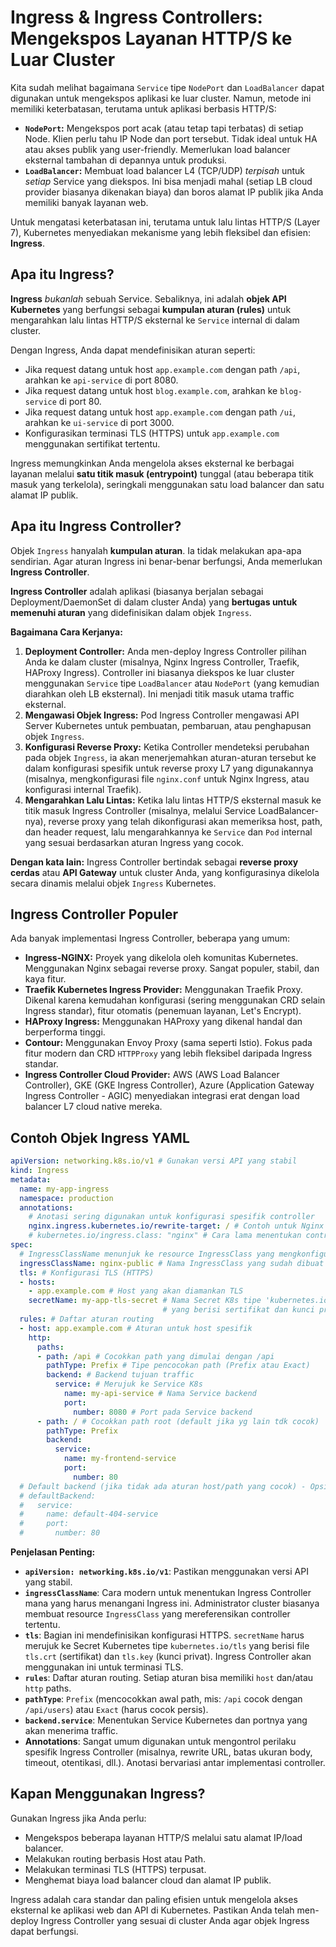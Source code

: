 # Ingress & Ingress Controllers: Mengekspos Layanan HTTP/S ke Luar Cluster

Kita sudah melihat bagaimana `Service` tipe `NodePort` dan `LoadBalancer` dapat digunakan untuk mengekspos aplikasi ke luar cluster. Namun, metode ini memiliki keterbatasan, terutama untuk aplikasi berbasis HTTP/S:

*   **`NodePort`:** Mengekspos port acak (atau tetap tapi terbatas) di setiap Node. Klien perlu tahu IP Node dan port tersebut. Tidak ideal untuk HA atau akses publik yang user-friendly. Memerlukan load balancer eksternal tambahan di depannya untuk produksi.
*   **`LoadBalancer`:** Membuat load balancer L4 (TCP/UDP) *terpisah* untuk *setiap* Service yang diekspos. Ini bisa menjadi mahal (setiap LB cloud provider biasanya dikenakan biaya) dan boros alamat IP publik jika Anda memiliki banyak layanan web.

Untuk mengatasi keterbatasan ini, terutama untuk lalu lintas HTTP/S (Layer 7), Kubernetes menyediakan mekanisme yang lebih fleksibel dan efisien: **Ingress**.

## Apa itu Ingress?

**Ingress** *bukanlah* sebuah Service. Sebaliknya, ini adalah **objek API Kubernetes** yang berfungsi sebagai **kumpulan aturan (rules)** untuk mengarahkan lalu lintas HTTP/S eksternal ke `Service` internal di dalam cluster.

Dengan Ingress, Anda dapat mendefinisikan aturan seperti:

*   Jika request datang untuk host `app.example.com` dengan path `/api`, arahkan ke `api-service` di port 8080.
*   Jika request datang untuk host `blog.example.com`, arahkan ke `blog-service` di port 80.
*   Jika request datang untuk host `app.example.com` dengan path `/ui`, arahkan ke `ui-service` di port 3000.
*   Konfigurasikan terminasi TLS (HTTPS) untuk `app.example.com` menggunakan sertifikat tertentu.

Ingress memungkinkan Anda mengelola akses eksternal ke berbagai layanan melalui **satu titik masuk (entrypoint)** tunggal (atau beberapa titik masuk yang terkelola), seringkali menggunakan satu load balancer dan satu alamat IP publik.

## Apa itu Ingress Controller?

Objek `Ingress` hanyalah **kumpulan aturan**. Ia tidak melakukan apa-apa sendirian. Agar aturan Ingress ini benar-benar berfungsi, Anda memerlukan **Ingress Controller**.

**Ingress Controller** adalah aplikasi (biasanya berjalan sebagai Deployment/DaemonSet di dalam cluster Anda) yang **bertugas untuk memenuhi aturan** yang didefinisikan dalam objek `Ingress`.

**Bagaimana Cara Kerjanya:**

1.  **Deployment Controller:** Anda men-deploy Ingress Controller pilihan Anda ke dalam cluster (misalnya, Nginx Ingress Controller, Traefik, HAProxy Ingress). Controller ini biasanya diekspos ke luar cluster menggunakan `Service` tipe `LoadBalancer` atau `NodePort` (yang kemudian diarahkan oleh LB eksternal). Ini menjadi titik masuk utama traffic eksternal.
2.  **Mengawasi Objek Ingress:** Pod Ingress Controller mengawasi API Server Kubernetes untuk pembuatan, pembaruan, atau penghapusan objek `Ingress`.
3.  **Konfigurasi Reverse Proxy:** Ketika Controller mendeteksi perubahan pada objek `Ingress`, ia akan menerjemahkan aturan-aturan tersebut ke dalam konfigurasi spesifik untuk reverse proxy L7 yang digunakannya (misalnya, mengkonfigurasi file `nginx.conf` untuk Nginx Ingress, atau konfigurasi internal Traefik).
4.  **Mengarahkan Lalu Lintas:** Ketika lalu lintas HTTP/S eksternal masuk ke titik masuk Ingress Controller (misalnya, melalui Service LoadBalancer-nya), reverse proxy yang telah dikonfigurasi akan memeriksa host, path, dan header request, lalu mengarahkannya ke `Service` dan `Pod` internal yang sesuai berdasarkan aturan Ingress yang cocok.

**Dengan kata lain:** Ingress Controller bertindak sebagai **reverse proxy cerdas** atau **API Gateway** untuk cluster Anda, yang konfigurasinya dikelola secara dinamis melalui objek `Ingress` Kubernetes.

## Ingress Controller Populer

Ada banyak implementasi Ingress Controller, beberapa yang umum:

*   **Ingress-NGINX:** Proyek yang dikelola oleh komunitas Kubernetes. Menggunakan Nginx sebagai reverse proxy. Sangat populer, stabil, dan kaya fitur.
*   **Traefik Kubernetes Ingress Provider:** Menggunakan Traefik Proxy. Dikenal karena kemudahan konfigurasi (sering menggunakan CRD selain Ingress standar), fitur otomatis (penemuan layanan, Let's Encrypt).
*   **HAProxy Ingress:** Menggunakan HAProxy yang dikenal handal dan berperforma tinggi.
*   **Contour:** Menggunakan Envoy Proxy (sama seperti Istio). Fokus pada fitur modern dan CRD `HTTPProxy` yang lebih fleksibel daripada Ingress standar.
*   **Ingress Controller Cloud Provider:** AWS (AWS Load Balancer Controller), GKE (GKE Ingress Controller), Azure (Application Gateway Ingress Controller - AGIC) menyediakan integrasi erat dengan load balancer L7 cloud native mereka.

## Contoh Objek Ingress YAML

```yaml
apiVersion: networking.k8s.io/v1 # Gunakan versi API yang stabil
kind: Ingress
metadata:
  name: my-app-ingress
  namespace: production
  annotations:
    # Anotasi sering digunakan untuk konfigurasi spesifik controller
    nginx.ingress.kubernetes.io/rewrite-target: / # Contoh untuk Nginx Ingress
    # kubernetes.io/ingress.class: "nginx" # Cara lama menentukan controller, sekarang pakai IngressClass
spec:
  # IngressClassName menunjuk ke resource IngressClass yang mengkonfigurasi controller mana yg digunakan
  ingressClassName: nginx-public # Nama IngressClass yang sudah dibuat admin
  tls: # Konfigurasi TLS (HTTPS)
  - hosts:
    - app.example.com # Host yang akan diamankan TLS
    secretName: my-app-tls-secret # Nama Secret K8s tipe 'kubernetes.io/tls'
                                  # yang berisi sertifikat dan kunci privat
  rules: # Daftar aturan routing
  - host: app.example.com # Aturan untuk host spesifik
    http:
      paths:
      - path: /api # Cocokkan path yang dimulai dengan /api
        pathType: Prefix # Tipe pencocokan path (Prefix atau Exact)
        backend: # Backend tujuan traffic
          service: # Merujuk ke Service K8s
            name: my-api-service # Nama Service backend
            port:
              number: 8080 # Port pada Service backend
      - path: / # Cocokkan path root (default jika yg lain tdk cocok)
        pathType: Prefix
        backend:
          service:
            name: my-frontend-service
            port:
              number: 80
  # Default backend (jika tidak ada aturan host/path yang cocok) - Opsional
  # defaultBackend:
  #   service:
  #     name: default-404-service
  #     port:
  #       number: 80
```

**Penjelasan Penting:**

*   **`apiVersion: networking.k8s.io/v1`**: Pastikan menggunakan versi API yang stabil.
*   **`ingressClassName`**: Cara modern untuk menentukan Ingress Controller mana yang harus menangani Ingress ini. Administrator cluster biasanya membuat resource `IngressClass` yang mereferensikan controller tertentu.
*   **`tls`**: Bagian ini mendefinisikan konfigurasi HTTPS. `secretName` harus merujuk ke Secret Kubernetes tipe `kubernetes.io/tls` yang berisi file `tls.crt` (sertifikat) dan `tls.key` (kunci privat). Ingress Controller akan menggunakan ini untuk terminasi TLS.
*   **`rules`**: Daftar aturan routing. Setiap aturan bisa memiliki `host` dan/atau `http` paths.
*   **`pathType`**: `Prefix` (mencocokkan awal path, mis: `/api` cocok dengan `/api/users`) atau `Exact` (harus cocok persis).
*   **`backend.service`**: Menentukan Service Kubernetes dan portnya yang akan menerima traffic.
*   **Annotations**: Sangat umum digunakan untuk mengontrol perilaku spesifik Ingress Controller (misalnya, rewrite URL, batas ukuran body, timeout, otentikasi, dll.). Anotasi bervariasi antar implementasi controller.

## Kapan Menggunakan Ingress?

Gunakan Ingress jika Anda perlu:

*   Mengekspos beberapa layanan HTTP/S melalui satu alamat IP/load balancer.
*   Melakukan routing berbasis Host atau Path.
*   Melakukan terminasi TLS (HTTPS) terpusat.
*   Menghemat biaya load balancer cloud dan alamat IP publik.

Ingress adalah cara standar dan paling efisien untuk mengelola akses eksternal ke aplikasi web dan API di Kubernetes. Pastikan Anda telah men-deploy Ingress Controller yang sesuai di cluster Anda agar objek Ingress dapat berfungsi.
